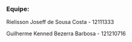 ### Equipe:

Rielisson Joseff de Sousa Costa - 12111333

Guilherme Kenned Bezerra Barbosa - 121210716
